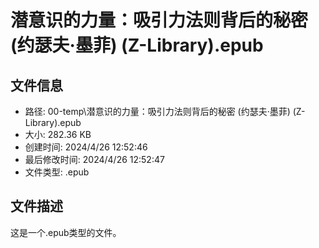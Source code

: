 ﻿# 潜意识的力量：吸引力法则背后的秘密 (约瑟夫·墨菲) (Z-Library).epub

## 文件信息
- 路径: 00-temp\潜意识的力量：吸引力法则背后的秘密 (约瑟夫·墨菲) (Z-Library).epub
- 大小: 282.36 KB
- 创建时间: 2024/4/26 12:52:46
- 最后修改时间: 2024/4/26 12:52:47
- 文件类型: .epub

## 文件描述
这是一个.epub类型的文件。

